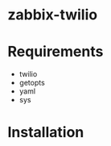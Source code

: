 zabbix-twilio
=============

Requirements
===
 + twilio
 + getopts
 + yaml
 + sys

Installation
===

